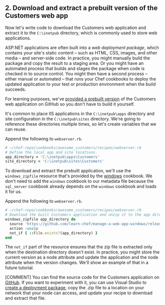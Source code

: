 ## 2. Download and extract a prebuilt version of the Customers web app

Now let's write code to download the Customers web application and extract it to the <code class="file-path">C:\inetpub</code> directory, which is commonly used to store web applications.

ASP.NET applications are often built into a _web deployment package_, which contains your site's static content &ndash; such as HTML, CSS, images, and other media &ndash; and server-side code. In practice, you might manually build the package and copy the result to a staging area. Or you might have an automated process that builds and stages the package when code is checked in to source control. You might then have a second process &ndash; either manual or automated &ndash; that runs your Chef cookbooks to deploy the updated application to your test or production environment when the build succeeds.

For learning purposes, we've [provided a prebuilt version](https://github.com/learn-chef/manage-a-web-app-windows/releases/tag/v0.1.0) of the Customers web application on GitHub so you don't have to build it yourself.

It's common to place IIS applications in the <code class="file-path">C:\inetpub\apps</code> directory and site configuration in the <code class="file-path">C:\inetpub\sites</code> directory. We're going to reference these directories multiple times, so let's create variables that we can reuse.

Append the following to <code class="file-path">webserver.rb</code>.

```ruby
# ~/chef-repo/cookbooks/awesome_customers/recipes/webserver.rb
# Define the local app and site locations.
app_directory = 'C:\inetpub\apps\Customers'
site_directory = 'C:\inetpub\sites\Customers'
```

To download and extract the prebuilt application, we'll use the `windows_zipfile` resource that's provided by the [windows](https://supermarket.chef.io/cookbooks/windows) cookbook. We don't need to add the `windows` cookbook to our metadata file because the `sql_server` cookbook already depends on the `windows` cookbook and loads it for us.

Append the following to <code class="file-path">webserver.rb</code>.

```ruby
# ~/chef-repo/cookbooks/awesome_customers/recipes/webserver.rb
# Download the built Customers application and unzip it to the app directory.
windows_zipfile app_directory do
  source 'https://github.com/learn-chef/manage-a-web-app-windows/releases/download/v0.1.0/Customers.zip'
  action :unzip
  not_if { ::File.exists?(app_directory) }
end
```

The `not_if` part of the resource ensures that the zip file is extracted only when the destination directory doesn't exist. In practice, you might store the current version as a node attribute and update the application and the node attribute when the version changes. We'll show an example of that in a future tutorial.

[COMMENT] You can find the source code for the Customers application on [GitHub](https://github.com/learn-chef/manage-a-web-app-windows/tree/master/app). If you want to experiment with it, you can use Visual Studio to [create a deployment package](https://msdn.microsoft.com/en-us/library/dd465323.aspx), copy the .zip file to a location on your network that your node can access, and update your recipe to download and extract that file.
